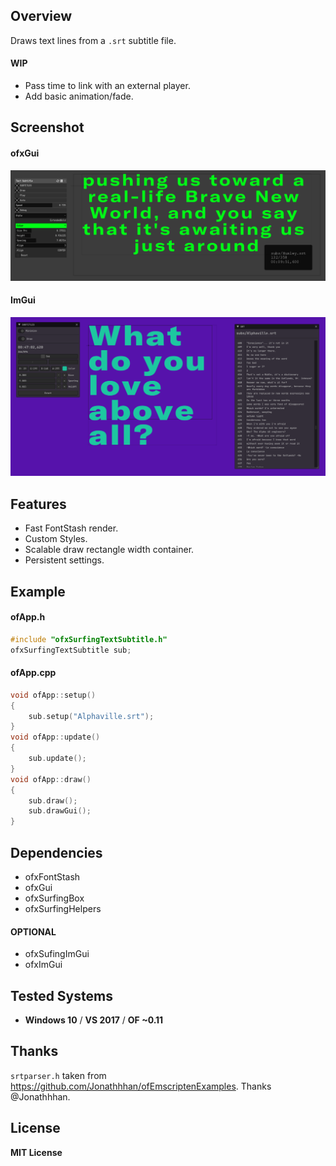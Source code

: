 ## Overview
Draws text lines from a `.srt` subtitle file.

#### WIP
- Pass time to link with an external player.
- Add basic animation/fade.

## Screenshot
#### ofxGui 
![Screenshot](example-Subtitle/Capture.PNG)
#### ImGui 
![Screenshot](example-Subtitle2/Capture.PNG)

## Features
- Fast FontStash render.
- Custom Styles.
- Scalable draw rectangle width container.
- Persistent settings.

## Example
#### ofApp.h
```.cpp
#include "ofxSurfingTextSubtitle.h"
ofxSurfingTextSubtitle sub;
```

#### ofApp.cpp
```.cpp
void ofApp::setup() 
{
	sub.setup("Alphaville.srt");
}
void ofApp::update() 
{
	sub.update();
}
void ofApp::draw() 
{
	sub.draw();
	sub.drawGui();
}
```

## Dependencies
- ofxFontStash
- ofxGui
- ofxSurfingBox
- ofxSurfingHelpers
#### OPTIONAL
- ofxSufingImGui
- ofxImGui

## Tested Systems
* **Windows 10** / **VS 2017** / **OF ~0.11**

## Thanks
`srtparser.h` taken from https://github.com/Jonathhhan/ofEmscriptenExamples. Thanks @Jonathhhan.

## License
**MIT License**